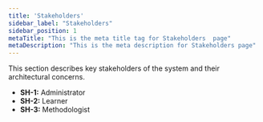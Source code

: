 ```yaml
---
title: 'Stakeholders'
sidebar_label: "Stakeholders"
sidebar_position: 1
metaTitle: "This is the meta title tag for Stakeholders  page"
metaDescription: "This is the meta description for Stakeholders page"
---
```


This section describes key stakeholders of the system and their architectural concerns.

- **SH-1:** Administrator
- **SH-2:** Learner
- **SH-3:** Methodologist
